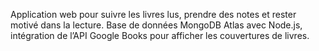Application web pour suivre les livres lus, prendre des notes et rester motivé dans la lecture. Base de données MongoDB Atlas avec Node.js, intégration de l’API Google Books pour afficher les couvertures de livres.

